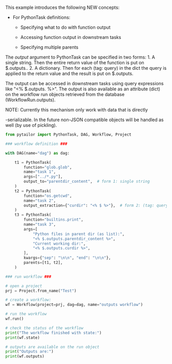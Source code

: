 This example introduces the following NEW concepts:

- For PythonTask definitions:

    - Specifying what to do with function output

    - Accessing function output in downstream tasks

    - Specifying multiple parents

The *output* argument to PythonTask can be specified in two forms:
    1. A single string. Then the entire return value of the function is put on
       $.outputs.<output>.
    2. A dictionary. Then for each (tag: query) in the dict the query is
       applied to the return value and the result is put on $.outputs.<tag>

The output can be accessed in downstream tasks using query expressions like
"<%  $.outputs.<tag> %>". The output is also available as an attribute (dict)
on the workflow run objects retrieved from the database (WorkflowRun.outputs).

NOTE: Currently this mechanism only work with data that is directly

-serializable. In the future non-JSON compatible objects will be handled
as well (by use of pickling).

```python
from pytailor import PythonTask, DAG, Workflow, Project

### workflow definition ###

with DAG(name="dag") as dag:

    t1 = PythonTask(
        function="glob.glob",
        name="task 1",
        args=["../*.py"],
        output_to="parentdir_content",  # form 1: single string
    )
    t2 = PythonTask(
        function="os.getcwd",
        name="task 2",
        output_extraction={"curdir": "<% $ %>"},  # form 2: (tag: query) dict
    )
    t3 = PythonTask(
        function="builtins.print",
        name="task 3",
        args=[
            "Python files in parent dir (as list):",
            "<% $.outputs.parentdir_content %>",
            "Current working dir:",
            "<% $.outputs.curdir %>",
        ],
        kwargs={"sep": "\n\n", "end": "\n\n"},
        parents=[t1, t2],
    )

### run workflow ###

# open a project
prj = Project.from_name("Test")

# create a workflow:
wf = Workflow(project=prj, dag=dag, name="outputs workflow")

# run the workflow
wf.run()

# check the status of the workflow
print("The workflow finished with state:")
print(wf.state)

# outputs are available on the run object
print("Outputs are:")
print(wf.outputs)
```